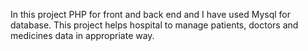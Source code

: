 In this project PHP for front and back end and I have used Mysql for database. This project helps hospital to manage patients, doctors and medicines data in appropriate way.
